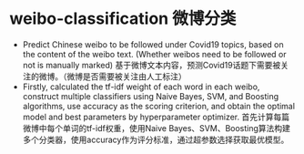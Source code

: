 # weibo-classification 微博分类
* Predict Chinese weibo to be followed under Covid19 topics, based on the content of the weibo text. (Whether weibos need to be followed or not is manually marked) 基于微博文本内容，预测Covid19话题下需要被关注的微博。（微博是否需要被关注由人工标注）
* Firstly, calculated the tf-idf weight of each word in each weibo, construct multiple classifiers using Naive Bayes, SVM, and Boosting algorithms, use accuracy as the scoring criterion, and obtain the optimal model and best parameters by hyperparameter optimizer. 首先计算每篇微博中每个单词的tf-idf权重，使用Naive Bayes、SVM、Boosting算法构建多个分类器，使用accuracy作为评分标准，通过超参数选择获取最优模型。
